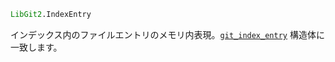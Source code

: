 ```julia
LibGit2.IndexEntry
```

インデックス内のファイルエントリのメモリ内表現。[`git_index_entry`](https://libgit2.org/libgit2/#HEAD/type/git_index_entry) 構造体に一致します。
